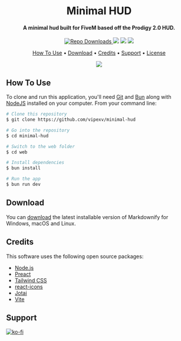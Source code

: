
<h1 align="center">
  Minimal HUD
  <br>
</h1>

<h4 align="center">A minimal hud built for FiveM based off the Prodigy 2.0 HUD.</h4>

<p align="center">
  <a href="https://badge.fury.io/js/electron-markdownify">
    <img src="https://img.shields.io/github/downloads/vipexv/minimal-hud/total?logo=github"
         alt="Repo Downloads">
  </a>
  <a><img src="https://img.shields.io/github/downloads/vipexv/minimal-hud/latest/total?logo=github"></a>
  <a> <img src="https://img.shields.io/github/contributors/vipexv/minimal-hud?logo=github"></a>
  <a> <img src="https://img.shields.io/github/v/release/vipexv/minimal-hud?logo=github"></a>
</p>

<p align="center">
  <a href="#how-to-use">How To Use</a> •
  <a href="#download">Download</a> •
  <a href="#credits">Credits</a> •
  <a href="#support">Support</a> •
  <a href="https://github.com/vipexv/minimal-hud/blob/main/LICENSE">License</a>
</p>

<p align="center">
 <img src="https://github.com/user-attachments/assets/dc180d43-97f6-46f2-a61f-58d9104a34f5">
</p>

## How To Use

To clone and run this application, you'll need [Git](https://git-scm.com) and [Bun](https://bun.sh/) along with [NodeJS](https://nodejs.org/en) installed on your computer. From your command line:

```bash
# Clone this repository
$ git clone https://github.com/vipexv/minimal-hud

# Go into the repository
$ cd minimal-hud

# Switch to the web folder
$ cd web

# Install dependencies
$ bun install

# Run the app
$ bun run dev
```

## Download

You can [download](https://github.com/vipexv/minimal-hud/releases/latest) the latest installable version of Markdownify for Windows, macOS and Linux.

## Credits

This software uses the following open source packages:

- [Node.js](https://nodejs.org/)
- [Preact](https://preactjs.com/)
- [Tailwind CSS](https://tailwindcss.com/)
- [react-icons](https://react-icons.github.io/react-icons/)
- [Jotai](https://jotai.org/)
- [Vite](https://vitejs.dev/)

## Support

[![ko-fi](https://ko-fi.com/img/githubbutton_sm.svg)](https://ko-fi.com/A0A1UDRSE)

